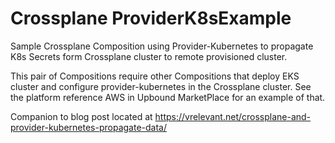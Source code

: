 # Crossplane ProviderK8sExample

Sample Crossplane Composition using Provider-Kubernetes to propagate K8s Secrets form Crossplane cluster to remote provisioned cluster.

This pair of Compositions require other Compositions that deploy EKS cluster and configure provider-kubernetes in the Crossplane cluster. See the platform reference AWS in Upbound MarketPlace for an example of that.

Companion to blog post located at https://vrelevant.net/crossplane-and-provider-kubernetes-propagate-data/

